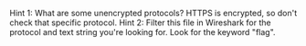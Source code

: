 Hint 1: What are some unencrypted protocols? HTTPS is encrypted, so don't check that specific protocol.
Hint 2: Filter this file in Wireshark for the protocol and text string you're looking for. Look for the keyword "flag".
